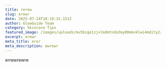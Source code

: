 ```yaml
---
title: rerew
slug: erewr
date: 2025-07-24T18:19:31.151Z
author: GlowGuide Team
category: Skincare Tips
featured_image: /images/uploads/mv5bzge1zjvlmdmtnda3my00mmvklwi4mdity2zjy2i0ntc2nmm1xkeyxkfqcgc-._v1_ql75_ux145_.jpg
excerpt: erewr
meta_title: erer
meta_description: ewrewr
---
```

e﻿rrewrewre